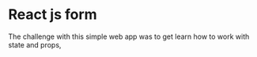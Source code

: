 # React js form

The challenge with this simple web app was to get learn how to work with state and props,<br/>
